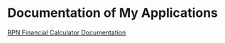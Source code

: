 # Documentation of My Applications

[RPN Financial Calculator Documentation](RPN-Financial-Calculator-Documentation.md)
